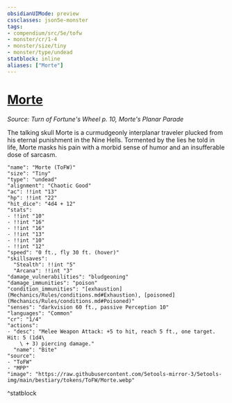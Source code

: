 ```yaml
---
obsidianUIMode: preview
cssclasses: json5e-monster
tags:
- compendium/src/5e/tofw
- monster/cr/1-4
- monster/size/tiny
- monster/type/undead
statblock: inline
aliases: ["Morte"]
---
```

# [Morte](Mechanics\bestiary\npc/morte-tofw.md)
*Source: Turn of Fortune's Wheel p. 10, Morte's Planar Parade*  

The talking skull Morte is a curmudgeonly interplanar traveler plucked from his eternal punishment in the Nine Hells. Tormented by the lies he told in life, Morte masks his pain with a morbid sense of humor and an insufferable dose of sarcasm.

```statblock
"name": "Morte (ToFW)"
"size": "Tiny"
"type": "undead"
"alignment": "Chaotic Good"
"ac": !!int "13"
"hp": !!int "22"
"hit_dice": "4d4 + 12"
"stats":
- !!int "10"
- !!int "16"
- !!int "16"
- !!int "13"
- !!int "10"
- !!int "12"
"speed": "0 ft., fly 30 ft. (hover)"
"skillsaves":
  "Stealth": !!int "5"
  "Arcana": !!int "3"
"damage_vulnerabilities": "bludgeoning"
"damage_immunities": "poison"
"condition_immunities": "[exhaustion](Mechanics/Rules/conditions.md#Exhaustion), [poisoned](Mechanics/Rules/conditions.md#Poisoned)"
"senses": "darkvision 60 ft., passive Perception 10"
"languages": "Common"
"cr": "1/4"
"actions":
- "desc": "Melee Weapon Attack: +5 to hit, reach 5 ft., one target. Hit: 5 (1d4\
    \ + 3) piercing damage."
  "name": "Bite"
"source":
- "ToFW"
- "MPP"
"image": "https://raw.githubusercontent.com/5etools-mirror-3/5etools-img/main/bestiary/tokens/ToFW/Morte.webp"
```
^statblock